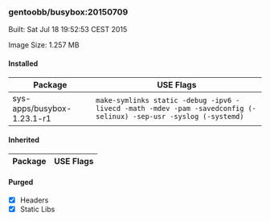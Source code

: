 ### gentoobb/busybox:20150709
Built: Sat Jul 18 19:52:53 CEST 2015

Image Size: 1.257 MB
#### Installed
Package | USE Flags
--------|----------
sys-apps/busybox-1.23.1-r1 | `make-symlinks static -debug -ipv6 -livecd -math -mdev -pam -savedconfig (-selinux) -sep-usr -syslog (-systemd)`
#### Inherited
Package | USE Flags
--------|----------
#### Purged
- [x] Headers
- [x] Static Libs
